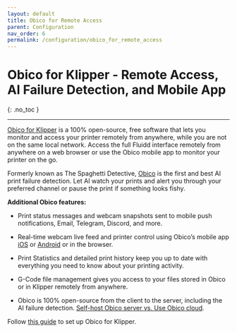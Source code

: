 ```yaml
---
layout: default
title: Obico for Remote Access
parent: Configuration
nav_order: 6
permalink: /configuration/obico_for_remote_access
---
```


# Obico for Klipper - Remote Access, AI Failure Detection, and Mobile App
{: .no_toc }

---

[Obico for Klipper](https://www.obico.io/klipper.html) is a 100% open-source, free software
that lets you monitor and access your printer remotely from anywhere, while you are
not on the same local network. Access the full Fluidd interface remotely from anywhere
on a web browser or use the Obico mobile app to monitor your printer on the go.

Formerly known as The Spaghetti Detective, [Obico](https://www.obico.io) is the first
and best AI print failure detection. Let AI watch your prints and alert you through
your preferred channel or pause the print if something looks fishy.

**Additional Obico features:**

* Print status messages and webcam snapshots sent to mobile push notifications,
Email, Telegram, Discord, and more.

* Real-time webcam live feed and printer control using Obico’s mobile app
[iOS](https://apps.apple.com/ae/app/obico-for-octoprint-klipper/id1540646623)
or [Android](https://play.google.com/store/apps/details?id=com.thespaghettidetective.android&hl=en_US&gl=US)
or in the browser.

* Print Statistics and detailed print history keep you up to date with everything
you need to know about your printing activity.

* G-Code file management gives you access to your files stored in Obico or in
Klipper remotely from anywhere.

* Obico is 100% open-source from the client to the server, including the AI failure detection.
[Self-host Obico server vs. Use Obico cloud](https://www.obico.io/obico-cloud-vs-self-hosted.html).

Follow [this guide](https://obico.io/docs/user-guides/klipper-setup/) to set up Obico for Klipper.
